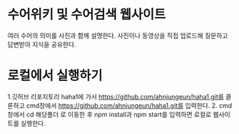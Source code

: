 # 수어위키 및 수어검색 웹사이트

여러 수어의 의미를 사진과 함께 설명한다.
사진이나 동영상을 직접 업로드해 질문하고 답변받아 지식을 공유한다.

# 로컬에서 실행하기

1.깃허브 리포지토리 haha1에 가서 https://github.com/ahnjungeun/haha1.git를 클론하고 cmd창에서 https://github.com/ahnjungeun/haha1.git를 입력한다.
2. cmd창에서 cd 해당폴더 로 이동한 후 npm install과 npm start를 입력하면 로컬로 웹사이트를 실행한다.
